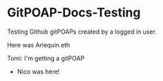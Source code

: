 # GitPOAP-Docs-Testing
Testing Github gitPOAPs created by a logged in user.

Here was Arlequin.eth

Tomi: I'm getting a gitPOAP


- Nico was here!

